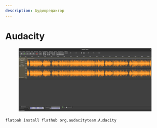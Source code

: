 ```yaml
---
description: Аудиоредактор
---
```


# Audacity

<figure><img src="../../.gitbook/assets/Снимок экрана от 2023-06-10 11-45-05.png" alt=""><figcaption></figcaption></figure>

```bash
flatpak install flathub org.audacityteam.Audacity
```
